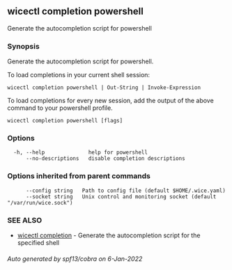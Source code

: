 ## wicectl completion powershell

Generate the autocompletion script for powershell

### Synopsis

Generate the autocompletion script for powershell.

To load completions in your current shell session:

	wicectl completion powershell | Out-String | Invoke-Expression

To load completions for every new session, add the output of the above command
to your powershell profile.


```
wicectl completion powershell [flags]
```

### Options

```
  -h, --help              help for powershell
      --no-descriptions   disable completion descriptions
```

### Options inherited from parent commands

```
      --config string   Path to config file (default $HOME/.wice.yaml)
      --socket string   Unix control and monitoring socket (default "/var/run/wice.sock")
```

### SEE ALSO

* [wicectl completion](wicectl_completion.md)	 - Generate the autocompletion script for the specified shell

###### Auto generated by spf13/cobra on 6-Jan-2022
